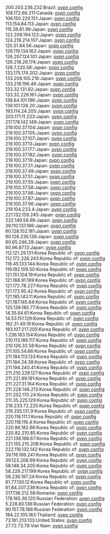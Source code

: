 200.203.236.232:Brazil: [ovpn config](vpn/200_203_236_232.ovpn)  
108.172.66.211:Canada: [ovpn config](vpn/108_172_66_211.ovpn)  
106.150.220.151:Japan: [ovpn config](vpn/106_150_220_151.ovpn)  
113.154.84.113:Japan: [ovpn config](vpn/113_154_84_113.ovpn)  
115.39.61.99:Japan: [ovpn config](vpn/115_39_61_99.ovpn)  
122.208.194.123:Japan: [ovpn config](vpn/122_208_194_123.ovpn)  
124.219.214.107:Japan: [ovpn config](vpn/124_219_214_107.ovpn)  
125.51.64.56:Japan: [ovpn config](vpn/125_51_64_56.ovpn)  
126.119.134.162:Japan: [ovpn config](vpn/126_119_134_162.ovpn)  
126.207.124.101:Japan: [ovpn config](vpn/126_207_124_101.ovpn)  
126.218.26.174:Japan: [ovpn config](vpn/126_218_26_174.ovpn)  
126.7.220.56:Japan: [ovpn config](vpn/126_7_220_56.ovpn)  
133.175.174.202:Japan: [ovpn config](vpn/133_175_174_202.ovpn)  
133.209.105.218:Japan: [ovpn config](vpn/133_209_105_218.ovpn)  
133.218.196.46:Japan: [ovpn config](vpn/133_218_196_46.ovpn)  
133.32.131.82:Japan: [ovpn config](vpn/133_32_131_82.ovpn)  
133.32.226.161:Japan: [ovpn config](vpn/133_32_226_161.ovpn)  
138.64.101.196:Japan: [ovpn config](vpn/138_64_101_196.ovpn)  
139.101.126.20:Japan: [ovpn config](vpn/139_101_126_20.ovpn)  
193.114.24.205:Japan: [ovpn config](vpn/193_114_24_205.ovpn)  
203.171.11.233:Japan: [ovpn config](vpn/203_171_11_233.ovpn)  
217.178.142.149:Japan: [ovpn config](vpn/217_178_142_149.ovpn)  
219.100.37.104:Japan: [ovpn config](vpn/219_100_37_104.ovpn)  
219.100.37.105:Japan: [ovpn config](vpn/219_100_37_105.ovpn)  
219.100.37.107:Japan: [ovpn config](vpn/219_100_37_107.ovpn)  
219.100.37.13:Japan: [ovpn config](vpn/219_100_37_13.ovpn)  
219.100.37.177:Japan: [ovpn config](vpn/219_100_37_177.ovpn)  
219.100.37.182:Japan: [ovpn config](vpn/219_100_37_182.ovpn)  
219.100.37.19:Japan: [ovpn config](vpn/219_100_37_19.ovpn)  
219.100.37.31:Japan: [ovpn config](vpn/219_100_37_31.ovpn)  
219.100.37.49:Japan: [ovpn config](vpn/219_100_37_49.ovpn)  
219.100.37.51:Japan: [ovpn config](vpn/219_100_37_51.ovpn)  
219.100.37.55:Japan: [ovpn config](vpn/219_100_37_55.ovpn)  
219.100.37.58:Japan: [ovpn config](vpn/219_100_37_58.ovpn)  
219.100.37.86:Japan: [ovpn config](vpn/219_100_37_86.ovpn)  
219.100.37.87:Japan: [ovpn config](vpn/219_100_37_87.ovpn)  
219.100.37.96:Japan: [ovpn config](vpn/219_100_37_96.ovpn)  
219.104.233.4:Japan: [ovpn config](vpn/219_104_233_4.ovpn)  
221.132.159.245:Japan: [ovpn config](vpn/221_132_159_245.ovpn)  
222.149.58.98:Japan: [ovpn config](vpn/222_149_58_98.ovpn)  
39.110.137.186:Japan: [ovpn config](vpn/39_110_137_186.ovpn)  
60.128.102.181:Japan: [ovpn config](vpn/60_128_102_181.ovpn)  
60.128.236.138:Japan: [ovpn config](vpn/60_128_236_138.ovpn)  
60.65.246.28:Japan: [ovpn config](vpn/60_65_246_28.ovpn)  
60.96.87.13:Japan: [ovpn config](vpn/60_96_87_13.ovpn)  
112.121.29.131:Korea Republic of: [ovpn config](vpn/112_121_29_131.ovpn)  
112.172.226.243:Korea Republic of: [ovpn config](vpn/112_172_226_243.ovpn)  
118.45.133.144:Korea Republic of: [ovpn config](vpn/118_45_133_144.ovpn)  
119.192.109.50:Korea Republic of: [ovpn config](vpn/119_192_109_50.ovpn)  
121.151.104.19:Korea Republic of: [ovpn config](vpn/121_151_104_19.ovpn)  
121.168.91.169:Korea Republic of: [ovpn config](vpn/121_168_91_169.ovpn)  
121.172.78.227:Korea Republic of: [ovpn config](vpn/121_172_78_227.ovpn)  
121.173.95.42:Korea Republic of: [ovpn config](vpn/121_173_95_42.ovpn)  
121.185.143.11:Korea Republic of: [ovpn config](vpn/121_185_143_11.ovpn)  
121.187.145.64:Korea Republic of: [ovpn config](vpn/121_187_145_64.ovpn)  
125.139.180.77:Korea Republic of: [ovpn config](vpn/125_139_180_77.ovpn)  
14.35.64.61:Korea Republic of: [ovpn config](vpn/14_35_64_61.ovpn)  
14.53.151.129:Korea Republic of: [ovpn config](vpn/14_53_151_129.ovpn)  
182.31.49.19:Korea Republic of: [ovpn config](vpn/182_31_49_19.ovpn)  
183.107.217.205:Korea Republic of: [ovpn config](vpn/183_107_217_205.ovpn)  
1.236.163.154:Korea Republic of: [ovpn config](vpn/1_236_163_154.ovpn)  
210.113.186.117:Korea Republic of: [ovpn config](vpn/210_113_186_117.ovpn)  
210.126.33.58:Korea Republic of: [ovpn config](vpn/210_126_33_58.ovpn)  
211.105.54.66:Korea Republic of: [ovpn config](vpn/211_105_54_66.ovpn)  
211.184.113.133:Korea Republic of: [ovpn config](vpn/211_184_113_133.ovpn)  
211.184.24.38:Korea Republic of: [ovpn config](vpn/211_184_24_38.ovpn)  
211.194.240.41:Korea Republic of: [ovpn config](vpn/211_194_240_41.ovpn)  
211.210.229.127:Korea Republic of: [ovpn config](vpn/211_210_229_127.ovpn)  
211.221.89.191:Korea Republic of: [ovpn config](vpn/211_221_89_191.ovpn)  
211.227.31.164:Korea Republic of: [ovpn config](vpn/211_227_31_164.ovpn)  
211.228.146.213:Korea Republic of: [ovpn config](vpn/211_228_146_213.ovpn)  
211.252.170.24:Korea Republic of: [ovpn config](vpn/211_252_170_24.ovpn)  
211.35.225.129:Korea Republic of: [ovpn config](vpn/211_35_225_129.ovpn)  
218.233.72.225:Korea Republic of: [ovpn config](vpn/218_233_72_225.ovpn)  
219.255.131.9:Korea Republic of: [ovpn config](vpn/219_255_131_9.ovpn)  
220.116.111.1:Korea Republic of: [ovpn config](vpn/220_116_111_1.ovpn)  
220.118.116.4:Korea Republic of: [ovpn config](vpn/220_118_116_4.ovpn)  
220.86.182.66:Korea Republic of: [ovpn config](vpn/220_86_182_66.ovpn)  
220.92.210.85:Korea Republic of: [ovpn config](vpn/220_92_210_85.ovpn)  
221.138.198.67:Korea Republic of: [ovpn config](vpn/221_138_198_67.ovpn)  
221.155.215.208:Korea Republic of: [ovpn config](vpn/221_155_215_208.ovpn)  
222.118.132.142:Korea Republic of: [ovpn config](vpn/222_118_132_142.ovpn)  
39.116.166.241:Korea Republic of: [ovpn config](vpn/39_116_166_241.ovpn)  
39.123.206.99:Korea Republic of: [ovpn config](vpn/39_123_206_99.ovpn)  
58.148.34.205:Korea Republic of: [ovpn config](vpn/58_148_34_205.ovpn)  
58.229.217.199:Korea Republic of: [ovpn config](vpn/58_229_217_199.ovpn)  
58.236.197.24:Korea Republic of: [ovpn config](vpn/58_236_197_24.ovpn)  
61.77.130.12:Korea Republic of: [ovpn config](vpn/61_77_130_12.ovpn)  
61.84.207.239:Korea Republic of: [ovpn config](vpn/61_84_207_239.ovpn)  
217.138.212.58:Romania: [ovpn config](vpn/217_138_212_58.ovpn)  
178.185.36.120:Russian Federation: [ovpn config](vpn/178_185_36_120.ovpn)  
5.228.80.136:Russian Federation: [ovpn config](vpn/5_228_80_136.ovpn)  
90.157.78.186:Russian Federation: [ovpn config](vpn/90_157_78_186.ovpn)  
184.22.105.183:Thailand: [ovpn config](vpn/184_22_105_183.ovpn)  
73.181.213.133:United States: [ovpn config](vpn/73_181_213_133.ovpn)  
27.72.73.79:Viet Nam: [ovpn config](vpn/27_72_73_79.ovpn)  
